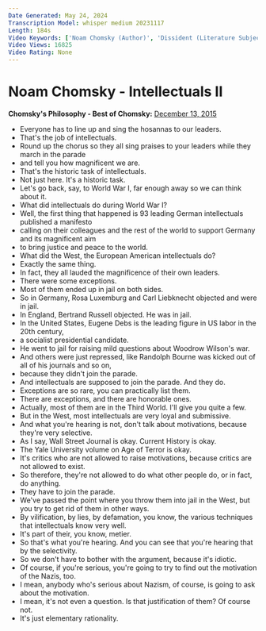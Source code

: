 ```yaml
---
Date Generated: May 24, 2024
Transcription Model: whisper medium 20231117
Length: 184s
Video Keywords: ['Noam Chomsky (Author)', 'Dissident (Literature Subject)', 'War', 'Imperialism (Film Subject)', 'Propaganda (Quotation Subject)']
Video Views: 16825
Video Rating: None
---
```


# Noam Chomsky - Intellectuals II
**Chomsky's Philosophy - Best of Chomsky:** [December 13, 2015](https://www.youtube.com/watch?v=huMUGm5z6RE)
*  Everyone has to line up and sing the hosannas to our leaders.
*  That's the job of intellectuals.
*  Round up the chorus so they all sing praises to your leaders while they march in the parade
*  and tell you how magnificent we are.
*  That's the historic task of intellectuals.
*  Not just here. It's a historic task.
*  Let's go back, say, to World War I, far enough away so we can think about it.
*  What did intellectuals do during World War I?
*  Well, the first thing that happened is 93 leading German intellectuals published a manifesto
*  calling on their colleagues and the rest of the world to support Germany and its magnificent aim
*  to bring justice and peace to the world.
*  What did the West, the European American intellectuals do?
*  Exactly the same thing.
*  In fact, they all lauded the magnificence of their own leaders.
*  There were some exceptions.
*  Most of them ended up in jail on both sides.
*  So in Germany, Rosa Luxemburg and Carl Liebknecht objected and were in jail.
*  In England, Bertrand Russell objected. He was in jail.
*  In the United States, Eugene Debs is the leading figure in US labor in the 20th century,
*  a socialist presidential candidate.
*  He went to jail for raising mild questions about Woodrow Wilson's war.
*  And others were just repressed, like Randolph Bourne was kicked out of all of his journals and so on,
*  because they didn't join the parade.
*  And intellectuals are supposed to join the parade. And they do.
*  Exceptions are so rare, you can practically list them.
*  There are exceptions, and there are honorable ones.
*  Actually, most of them are in the Third World. I'll give you quite a few.
*  But in the West, most intellectuals are very loyal and submissive.
*  And what you're hearing is not, don't talk about motivations, because they're very selective.
*  As I say, Wall Street Journal is okay. Current History is okay.
*  The Yale University volume on Age of Terror is okay.
*  It's critics who are not allowed to raise motivations, because critics are not allowed to exist.
*  So therefore, they're not allowed to do what other people do, or in fact, do anything.
*  They have to join the parade.
*  We've passed the point where you throw them into jail in the West, but you try to get rid of them in other ways.
*  By vilification, by lies, by defamation, you know, the various techniques that intellectuals know very well.
*  It's part of their, you know, metier.
*  So that's what you're hearing. And you can see that you're hearing that by the selectivity.
*  So we don't have to bother with the argument, because it's idiotic.
*  Of course, if you're serious, you're going to try to find out the motivation of the Nazis, too.
*  I mean, anybody who's serious about Nazism, of course, is going to ask about the motivation.
*  I mean, it's not even a question. Is that justification of them? Of course not.
*  It's just elementary rationality.
